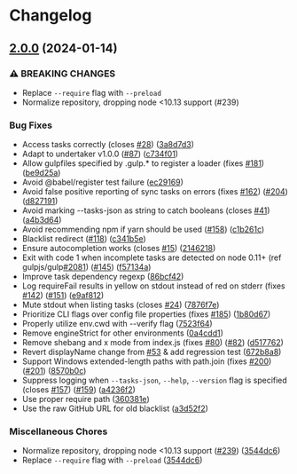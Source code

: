 # Changelog

## [2.0.0](https://www.github.com/sttk/gulp-cli/compare/v1.0.0...v2.0.0) (2024-01-14)


### ⚠ BREAKING CHANGES

* Replace `--require` flag with `--preload`
* Normalize repository, dropping node <10.13 support (#239)

### Bug Fixes

* Access tasks correctly (closes [#28](https://www.github.com/sttk/gulp-cli/issues/28)) ([3a8d7d3](https://www.github.com/sttk/gulp-cli/commit/3a8d7d30630cd52ef16a11f88f9624626730cc3a))
* Adapt to undertaker v1.0.0 ([#87](https://www.github.com/sttk/gulp-cli/issues/87)) ([c734f01](https://www.github.com/sttk/gulp-cli/commit/c734f016f53bce61c24a58f17642080e45a49ec2))
* Allow gulpfiles specified by .gulp.* to register a loader (fixes [#181](https://www.github.com/sttk/gulp-cli/issues/181)) ([be9d25a](https://www.github.com/sttk/gulp-cli/commit/be9d25a98429e0760973147bec22e5126245a4f4))
* Avoid @babel/register test failure ([ec29169](https://www.github.com/sttk/gulp-cli/commit/ec29169c11c717208a7116b9544775e6a07ac9c8))
* Avoid false positive reporting of sync tasks on errors (fixes [#162](https://www.github.com/sttk/gulp-cli/issues/162)) ([#204](https://www.github.com/sttk/gulp-cli/issues/204)) ([d827191](https://www.github.com/sttk/gulp-cli/commit/d8271910626088ed2958be637c2f26d188653009))
* Avoid marking --tasks-json as string to catch booleans (closes [#41](https://www.github.com/sttk/gulp-cli/issues/41)) ([a4b3d64](https://www.github.com/sttk/gulp-cli/commit/a4b3d64285c267a2dd47fc20bc2347606fa88911))
* Avoid recommending npm if yarn should be used ([#158](https://www.github.com/sttk/gulp-cli/issues/158)) ([c1b261c](https://www.github.com/sttk/gulp-cli/commit/c1b261c80f75c7576f42800e6f6e338cb6277f48))
* Blacklist redirect ([#118](https://www.github.com/sttk/gulp-cli/issues/118)) ([c341b5e](https://www.github.com/sttk/gulp-cli/commit/c341b5eeacfdd1a2534e689743a04371fee0f904))
* Ensure autocompletion works (closes [#15](https://www.github.com/sttk/gulp-cli/issues/15)) ([2146218](https://www.github.com/sttk/gulp-cli/commit/2146218453a0b69fb22e2dd2176936c23d9faa3c))
* Exit with code 1 when incomplete tasks are detected on node 0.11+ (ref gulpjs/gulp[#2081](https://www.github.com/sttk/gulp-cli/issues/2081)) ([#145](https://www.github.com/sttk/gulp-cli/issues/145)) ([f57134a](https://www.github.com/sttk/gulp-cli/commit/f57134a05027eb1367975def220ed2970bad7d16))
* Improve task dependency regexp ([86bcf42](https://www.github.com/sttk/gulp-cli/commit/86bcf4272e4f478c3b11a128e396fe363a48fa66))
* Log requireFail results in yellow on stdout instead of red on stderr (fixes [#142](https://www.github.com/sttk/gulp-cli/issues/142)) ([#151](https://www.github.com/sttk/gulp-cli/issues/151)) ([e9af812](https://www.github.com/sttk/gulp-cli/commit/e9af812a4376c2890e00f50644d3a6529c6e3739))
* Mute stdout when listing tasks (closes [#24](https://www.github.com/sttk/gulp-cli/issues/24)) ([7876f7e](https://www.github.com/sttk/gulp-cli/commit/7876f7e7165d71477de6588417bbe7fef18daae5))
* Prioritize CLI flags over config file properties (fixes [#185](https://www.github.com/sttk/gulp-cli/issues/185)) ([1b80d67](https://www.github.com/sttk/gulp-cli/commit/1b80d67d6c4c7b9c80a8f49cda009187a91ad88e))
* Properly utilize env.cwd with --verify flag ([7523f64](https://www.github.com/sttk/gulp-cli/commit/7523f647397ed5fe6428cf78550b44b3cb5a6ae0))
* Remove engineStrict for other environments ([0a4cdd1](https://www.github.com/sttk/gulp-cli/commit/0a4cdd17acdf90cb24b0efaaa3bae4d6e68397d2))
* Remove shebang and x mode from index.js (fixes [#80](https://www.github.com/sttk/gulp-cli/issues/80)) ([#82](https://www.github.com/sttk/gulp-cli/issues/82)) ([d517762](https://www.github.com/sttk/gulp-cli/commit/d51776208043c949672fbee72dfb2765350afff3))
* Revert displayName change from [#53](https://www.github.com/sttk/gulp-cli/issues/53) & add regression test ([672b8a8](https://www.github.com/sttk/gulp-cli/commit/672b8a885c502e0dcb5110ce0a50752ba1bc0d68))
* Support Windows extended-length paths with path.join (fixes [#200](https://www.github.com/sttk/gulp-cli/issues/200)) ([#201](https://www.github.com/sttk/gulp-cli/issues/201)) ([8570b0c](https://www.github.com/sttk/gulp-cli/commit/8570b0c04b4cc478f88552583a7aaf7d89043862))
* Suppress logging when `--tasks-json`, `--help`, `--version` flag is specified (closes [#157](https://www.github.com/sttk/gulp-cli/issues/157)) ([#159](https://www.github.com/sttk/gulp-cli/issues/159)) ([a4236f2](https://www.github.com/sttk/gulp-cli/commit/a4236f2206c9d0313a83b24f673bf8bc80dc2447))
* Use proper require path ([360381e](https://www.github.com/sttk/gulp-cli/commit/360381ee3a03a2c0eccd60fae61d841c679d4e28))
* Use the raw GitHub URL for old blacklist ([a3d52f2](https://www.github.com/sttk/gulp-cli/commit/a3d52f2a16700838a539aab75a4a9e7f2a3dc6ce))


### Miscellaneous Chores

* Normalize repository, dropping node <10.13 support ([#239](https://www.github.com/sttk/gulp-cli/issues/239)) ([3544dc6](https://www.github.com/sttk/gulp-cli/commit/3544dc65138c6409758c28e083ea1d93640246d8))
* Replace `--require` flag with `--preload` ([3544dc6](https://www.github.com/sttk/gulp-cli/commit/3544dc65138c6409758c28e083ea1d93640246d8))
